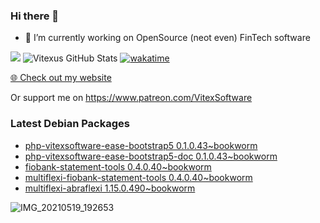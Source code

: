 ### Hi there 👋

- 🔭 I’m currently working on OpenSource  (neot even) FinTech software

![](https://komarev.com/ghpvc/?username=Vitexus)
![Vitexus GitHub Stats](https://github-readme-stats.vercel.app/api?username=Vitexus&show_icons=true)
[![wakatime](https://wakatime.com/badge/user/5abba9ca-813e-43ac-9b5f-b1cfdf3dc1c7.svg)](https://wakatime.com/@5abba9ca-813e-43ac-9b5f-b1cfdf3dc1c7)

<p><a href="https://vitexsoftware.cz">🌐 Check out my website</a></p>

Or support me on https://www.patreon.com/VitexSoftware

### Latest Debian Packages
<!-- DEBIAN-PACKAGES-LIST:START -->
- [php-vitexsoftware-ease-bootstrap5 0.1.0.43~bookworm](https://repo.vitexsoftware.com/package.php?package=php-vitexsoftware-ease-bootstrap5)
- [php-vitexsoftware-ease-bootstrap5-doc 0.1.0.43~bookworm](https://repo.vitexsoftware.com/package.php?package=php-vitexsoftware-ease-bootstrap5-doc)
- [fiobank-statement-tools 0.4.0.40~bookworm](https://repo.vitexsoftware.com/package.php?package=fiobank-statement-tools)
- [multiflexi-fiobank-statement-tools 0.4.0.40~bookworm](https://repo.vitexsoftware.com/package.php?package=multiflexi-fiobank-statement-tools)
- [multiflexi-abraflexi 1.15.0.490~bookworm](https://repo.vitexsoftware.com/package.php?package=multiflexi-abraflexi)
<!-- DEBIAN-PACKAGES-LIST:END -->

![IMG_20210519_192653](https://user-images.githubusercontent.com/2621130/120022731-1bd48900-bfed-11eb-90f9-4f88f560b8b7.jpg)

<!--
**Vitexus/Vitexus** is a ✨ _special_ ✨ repository because its `README.md` (this file) appears on your GitHub profile.

Here are some ideas to get you started:

- 🌱 I’m currently learning ...
- 👯 I’m looking to collaborate on ...
- 🤔 I’m looking for help with ...
- 💬 Ask me about ...
- 📫 How to reach me: ...
- 😄 Pronouns: ...
- ⚡ Fun fact: ...
-->


